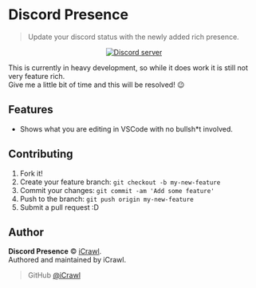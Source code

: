 # Discord Presence
> Update your discord status with the newly added rich presence.

<div align="center">
	<p>
		<a href="https://discord.gg/4aFThGU"><img src="https://discordapp.com/api/guilds/304034982475595776/embed.png" alt="Discord server" /></a>
	</p>
</div>

This is currently in heavy development, so while it does work it is still not very feature rich.  
Give me a little bit of time and this will be resolved! 😉

## Features

* Shows what you are editing in VSCode with no bullsh*t involved.

## Contributing

1. Fork it!
2. Create your feature branch: `git checkout -b my-new-feature`
3. Commit your changes: `git commit -am 'Add some feature'`
4. Push to the branch: `git push origin my-new-feature`
5. Submit a pull request :D

## Author

**Discord Presence** © [iCrawl](https://github.com/iCrawl).<br>
Authored and maintained by iCrawl.

> GitHub [@iCrawl](https://github.com/iCrawl)
